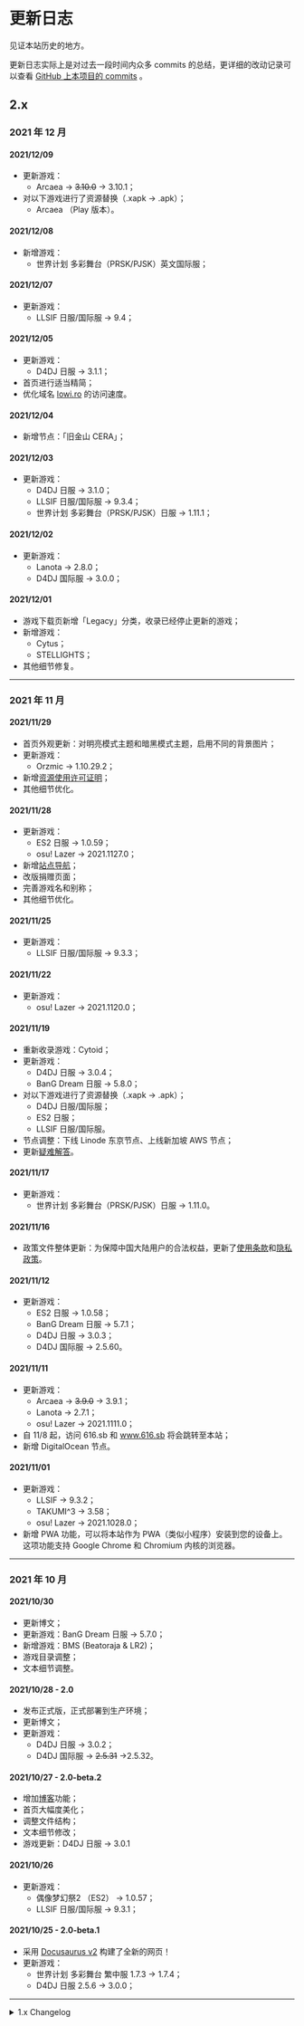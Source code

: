 # 更新日志

见证本站历史的地方。

更新日志实际上是对过去一段时间内众多 commits 的总结，更详细的改动记录可以查看 [GitHub 上本项目的 commits](https://github.com/Lytsu/lowlight) 。

## 2.x

### 2021 年 12 月

#### 2021/12/09

- 更新游戏：
  - Arcaea → ~~3.10.0~~ → 3.10.1；
- 对以下游戏进行了资源替换（.xapk → .apk）；
  - Arcaea （Play 版本）。

#### 2021/12/08

- 新增游戏：
  - 世界计划 多彩舞台（PRSK/PJSK）英文国际服；

#### 2021/12/07

- 更新游戏：
  - LLSIF 日服/国际服 → 9.4；

#### 2021/12/05

- 更新游戏：
  - D4DJ 日服 → 3.1.1；
- 首页进行适当精简；
- 优化域名 [lowi.ro](https://lowi.ro) 的访问速度。

#### 2021/12/04

- 新增节点：「旧金山 CERA」；

#### 2021/12/03

- 更新游戏：
  - D4DJ 日服 → 3.1.0；
  - LLSIF 日服/国际服 → 9.3.4；
  - 世界计划 多彩舞台（PRSK/PJSK）日服 → 1.11.1；

#### 2021/12/02

- 更新游戏：
  - Lanota → 2.8.0；
  - D4DJ 国际服 → 3.0.0；

#### 2021/12/01

- 游戏下载页新增「Legacy」分类，收录已经停止更新的游戏；
- 新增游戏：
  - Cytus；
  - STELLIGHTS；
- 其他细节修复。

-----

### 2021 年 11 月

#### 2021/11/29

- 首页外观更新：对明亮模式主题和暗黑模式主题，启用不同的背景图片；
- 更新游戏：
  - Orzmic → 1.10.29.2；
- 新增[资源使用许可证明](policies/licenses)；
- 其他细节优化。

#### 2021/11/28

- 更新游戏：
  - ES2 日服 → 1.0.59；
  - osu! Lazer → 2021.1127.0；
- 新增[站点导航](nav)；
- 改版捐赠页面；
- 完善游戏名和别称；
- 其他细节优化。

#### 2021/11/25

- 更新游戏：
  - LLSIF 日服/国际服 → 9.3.3；

#### 2021/11/22

- 更新游戏：
  - osu! Lazer → 2021.1120.0；

#### 2021/11/19

- 重新收录游戏：Cytoid；
- 更新游戏：
  - D4DJ 日服 → 3.0.4；
  - BanG Dream 日服 → 5.8.0；
- 对以下游戏进行了资源替换（.xapk → .apk）；
  - D4DJ 日服/国际服；
  - ES2 日服；
  - LLSIF 日服/国际服。
- 节点调整：下线 Linode 东京节点、上线新加坡 AWS 节点；
- 更新[疑难解答](faq)。

#### 2021/11/17

- 更新游戏：
  - 世界计划 多彩舞台（PRSK/PJSK）日服 → 1.11.0。

#### 2021/11/16

- 政策文件整体更新：为保障中国大陆用户的合法权益，更新了[使用条款](policies/tos)和[隐私政策](policies/privacy)。

#### 2021/11/12

- 更新游戏：
  - ES2 日服 → 1.0.58；
  - BanG Dream 日服 → 5.7.1；
  - D4DJ 日服  → 3.0.3；
  - D4DJ 国际服  → 2.5.60。

#### 2021/11/11

- 更新游戏：
  - Arcaea → ~~3.9.0~~ → 3.9.1；
  - Lanota → 2.7.1；
  - osu! Lazer → 2021.1111.0；
- 自 11/8 起，访问 616.sb 和 www.616.sb 将会跳转至本站；
- 新增 DigitalOcean 节点。

#### 2021/11/01

- 更新游戏：
  - LLSIF → 9.3.2；
  - TAKUMI^3 → 3.58；
  - osu! Lazer → 2021.1028.0；
- 新增 PWA 功能，可以将本站作为 PWA（类似小程序）安装到您的设备上。这项功能支持 Google Chrome 和 Chromium 内核的浏览器。 

-----

### 2021 年 10 月

#### 2021/10/30

- 更新博文；
- 更新游戏：BanG Dream 日服 → 5.7.0；
- 新增游戏：BMS (Beatoraja & LR2)；
- 游戏目录调整；
- 文本细节调整。

#### 2021/10/28 - 2.0

- 发布正式版，正式部署到生产环境；
- 更新博文；
- 更新游戏：
  - D4DJ 日服 → 3.0.2；
  - D4DJ 国际服 → ~~2.5.31~~ →2.5.32。

#### 2021/10/27 - 2.0-beta.2

- 增加[博客](blog)功能；
- 首页大幅度美化；
- 调整文件结构；
- 文本细节修改；
- 游戏更新：D4DJ 日服 → 3.0.1

#### 2021/10/26

- 更新游戏：
  - 偶像梦幻祭2 （ES2） → 1.0.57；
  - LLSIF 日服/国际服 → 9.3.1；

#### 2021/10/25 - 2.0-beta.1

- 采用  [Docusaurus v2](https://docusaurus.io/zh-CN) 构建了全新的网页！
- 更新游戏：
  - 世界计划 多彩舞台 繁中服 1.7.3 → 1.7.4；
  - D4DJ 日服 2.5.6 → 3.0.0；

-----

<details><summary>1.x Changelog</summary><div>

## 1.x

### 2021 年 10 月

#### 2021/10/22

- 新增游戏：
  - Lanota；
  - Cytoid；
  - Dynamite；
  - 偶像梦幻祭 2 （ES2）；
- 更新游戏：
  - BanG Dream 日服 → 5.6.4；
  - D4DJ 国际服 → 2.5.3；
- 为降低运营成本，即日起本站不再提供 Phigros 和 Orzmic 的最新版本，仅留存历史版本。 

#### 2021/10/21 - 1.0.0

- 游戏更新：
  - Arcaea → 3.8.8；
  - 世界计划 多彩舞台（PRSK/PJSK） → 1.10.3
- 本站技术层面上的内容基本搭建完成，不出意外未来很长一段时间都不会进行大的改动，因此今天的版本正式 tag 成 1.0.0。

#### 2021/10/17

- 为所有游戏的下载链接增加了「适合的线路」标识；
  - 就是 移动/联通/电信/通用 这些；
- 新增以下游戏：
  - osu! (Windows Classic)；
  - osu! Lazer (Windows/macOS/Linux/Android)；
- 启用域名：[sega.sbs](https://sega.sbs)；
- 其他细节优化。

#### 2021/10/16

- 新增以下游戏：
  - Orzmic；
  - TAKUMI³；
- 更新以下游戏：
  - BanG Dream! 日服 → 5.6.1；
  - D4DJ 日服 → 2.5.6；
  - D4DJ 英文服 → 2.4.5；
  - LLSIF 日服/国际服 → 9.3；
- 新增支持与感谢页面；
- 页面重新排版；
- 文本细节打磨。

#### 2021/10/12

- 新增游戏：Sonolus；
- 为了节省侧边栏空间，将~~根本没人看的~~网站条款和政策挪到了导航栏；
- 新增桌面端音游专页)；
- 增加[查看服务器状态](https://status.lowi.ro/status/)入口；
- 其他一些更新。

#### 2021/10/11

- 重新设计页面，更换主题色为 `#8e4bbc` ；
- 新增 Tab 样式，目前 Arcaea 和 Phigros 已应用本样式；
- 新域名：[lowlight.pages.dev](https://lowlight.pages.dev) ；
- 新增 GitHub repo 快速入口；
- **新增了站娘！！！由 [Kuriko](https://space.bilibili.com/7847180) 绘制；**
- 其他一些改动。

#### 2021/10/07

- 由于新增了域名，本站名义正式更换至 「微光 Lowlight」；
- 因下载站名义更换，所有政策均有更新；
- 新增 Phigros 的数个旧版本；
- 增加收录规则；
- 侧边栏排版优化；
- 技术细节信息优化；
- 文本瑕疵优化；
- 标点符号错用修改。

#### 2021/10/06

- 启用另一个域名 [nhe.lv](https://nhe.lv)

#### 2021/10/04

- 更新游戏：PJSK（日） 1.10.1

#### 2021/10/01

- 国庆快乐！本站历史上第一次大更（
- 新增以下游戏：
  - BanG Dream（日/简中）
  - D4DJ（日/国际）
  - PJSK（日/繁中）
  - Malody（Win/安卓）
  - LLSIF（日/国际/简中）
- 新增以下文档：
  - SAI 教程
  - Apple ID 注册教程
- 新增转载规范，同时更新了部分条款；
- 新增以下功能和特性：
  - 搜索（位于侧边栏）
  - 友链区域（位于侧边栏）
  - 离线优化（没网也能访问下载站）
  - 图片展示优化（图库画廊功能）
- 开放首页的问卷调查
- ~~移除了 Herobrine~~
- 祝各位国庆快乐！

### 2021 年 9 月

#### 2021/09/29

- 更新 Arcaea 3.8.6。

#### 2021/09/28

- 加了一台 Linode 机子，由此可以说本站可以正式开始稳定运营了。顺便准备准备明天更新的 Arcaea 。

</div>
</details>
